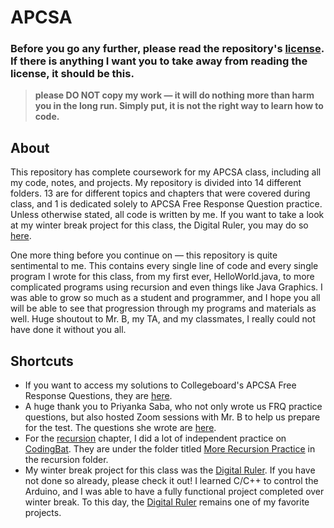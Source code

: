# APCSA  
### Before you go any further, please read the repository's [license](https://github.com/kayleyseow/APCSA/blob/master/LICENSE.md). If there is anything I want you to take away from reading the license, it should be this.
> **please DO NOT copy my work — it will do nothing more than harm you in the long run. Simply put, it is not the right way to learn how to code.**


## About  
This repository has complete coursework for my APCSA class, including all my code, notes, and projects. My repository is divided into 14 different folders. 13 are for different topics and chapters that were covered during class, and 1 is dedicated solely to APCSA Free Response Question practice. Unless otherwise stated, all code is written by me. If you want to take a look at my winter break project for this class, the Digital Ruler, you may do so [here](https://github.com/kayleyseow/Digital-Ruler).  

One more thing before you continue on — this repository is quite sentimental to me. This contains every single line of code and every single program I wrote for this class, from my first ever, HelloWorld.java, to more complicated programs using recursion and even things like Java Graphics. I was able to grow so much as a student and programmer, and I hope you all will be able to see that progression through my programs and materials as well. Huge shoutout to Mr. B, my TA, and my classmates, I really could not have done it without you all. 

## Shortcuts  
- If you want to access my solutions to Collegeboard's APCSA Free Response Questions, they are [here](https://github.com/kayleyseow/APCSA/tree/master/FRQ%20Practice/Collegeboard).
- A huge thank you to Priyanka Saba, who not only wrote us FRQ practice questions, but also hosted Zoom sessions with Mr. B to help us prepare for the test. The questions she wrote are [here](https://github.com/kayleyseow/APCSA/tree/master/FRQ%20Practice).
- For the [recursion](https://github.com/kayleyseow/APCSA/tree/master/12.%20Recursion) chapter, I did a lot of independent practice on [CodingBat](https://codingbat.com/java). They are under the folder titled [More Recursion Practice](https://github.com/kayleyseow/APCSA/tree/master/12.%20Recursion/More%20Recursion%20Practice) in the recursion folder.
- My winter break project for this class was the [Digital Ruler](https://github.com/kayleyseow/Digital-Ruler). If you have not done so already, please check it out! I learned C/C++ to control the Arduino, and I was able to have a fully functional project completed over winter break. To this day, the [Digital Ruler](https://github.com/kayleyseow/Digital-Ruler) remains one of my favorite projects.
